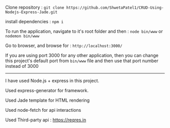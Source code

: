 Clone repository : `git clone https://github.com/ShwetaPatel1/CRUD-Using-Nodejs-Express-Jade.git`

install dependencies : `npm i`

To run the application, navigate to it's root folder and then : `node bin/www` or `nodemon bin/www`

Go to browser, and browse for : `http://localhost:3000/`

If you are using port 3000 for any other application, then you can change this project's default port from `bin/www` file and then use that port number instead of 3000

--------------------------------------------------------------
I have used Node.js + express in this project. 

Used express-generator for framework. 

Used Jade template for HTML rendering

Used node-fetch for api interactions

Used Third-party api : https://reqres.in

